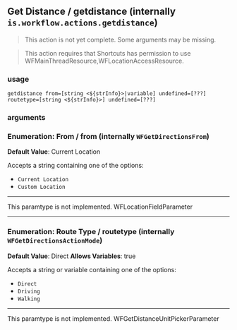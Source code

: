 
## Get Distance / getdistance (internally `is.workflow.actions.getdistance`)

> This action is not yet complete. Some arguments may be missing.


> This action requires that Shortcuts has permission to use WFMainThreadResource,WFLocationAccessResource.

### usage
`getdistance from=[string <${strInfo}>|variable] undefined=[???] routetype=[string <${strInfo}>] undefined=[???]`

### arguments
### Enumeration: From / from (internally `WFGetDirectionsFrom`)
**Default Value**: Current Location


Accepts a string 
containing one of the options:

- `Current Location`
- `Custom Location`

---

This paramtype is not implemented. WFLocationFieldParameter

---

### Enumeration: Route Type / routetype (internally `WFGetDirectionsActionMode`)
**Default Value**: Direct
**Allows Variables**: true


Accepts a string 
or variable
containing one of the options:

- `Direct`
- `Driving`
- `Walking`

---

This paramtype is not implemented. WFGetDistanceUnitPickerParameter
